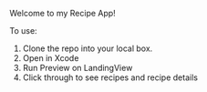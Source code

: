Welcome to my Recipe App!

To use:
1) Clone the repo into your local box.
2) Open in Xcode
3) Run Preview on LandingView
4) Click through to see recipes and recipe details

